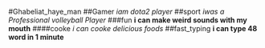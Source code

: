 #Ghabeliat_haye_man
##Gamer
*iam dota2 player*
##sport
*iwas a Professional volleyball Player*
###fun
**i can make weird sounds with my mouth**
####cooke
*i can cooke delicious foods*
##fast_typing
**i can type 48 word in 1 minute**
